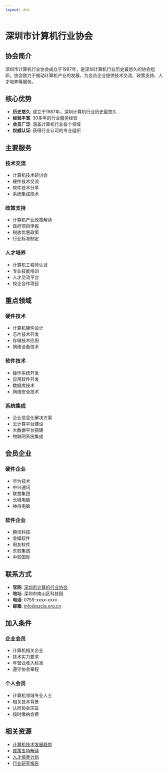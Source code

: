 ```yaml
---
layout: doc
---
```


# 深圳市计算机行业协会

## 协会简介

深圳市计算机行业协会成立于1987年，是深圳计算机行业历史最悠久的协会组织。协会致力于推动计算机产业的发展，为会员企业提供技术交流、政策支持、人才培养等服务。

## 核心优势

- **历史悠久**: 成立于1987年，深圳计算机行业历史最悠久
- **经验丰富**: 30多年的行业服务经验
- **会员广泛**: 涵盖计算机行业各个领域
- **权威认证**: 获得行业认可的专业组织

## 主要服务

### 技术交流
- 计算机技术研讨会
- 硬件技术交流
- 软件技术分享
- 系统集成技术

### 政策支持
- 计算机产业政策解读
- 政府项目申报
- 税收优惠政策
- 行业标准制定

### 人才培养
- 计算机工程师认证
- 专业技能培训
- 人才交流平台
- 校企合作项目

## 重点领域

### 硬件技术
- 计算机硬件设计
- 芯片技术开发
- 存储技术应用
- 网络设备技术

### 软件技术
- 操作系统开发
- 应用软件开发
- 数据库技术
- 网络安全技术

### 系统集成
- 企业信息化解决方案
- 云计算平台建设
- 大数据平台搭建
- 物联网系统集成

## 会员企业

### 硬件企业
- 华为技术
- 中兴通讯
- 联想集团
- 长城电脑
- 神舟电脑

### 软件企业
- 腾讯科技
- 金蝶软件
- 用友软件
- 东软集团
- 中软国际

## 联系方式

- **官网**: [深圳市计算机行业协会](http://www.szcia.org.cn)
- **地址**: 深圳市南山区科技园
- **电话**: 0755-xxxx-xxxx
- **邮箱**: info@szcia.org.cn

## 加入条件

### 企业会员
- 计算机相关企业
- 技术实力要求
- 年营业收入标准
- 遵守协会章程

### 个人会员
- 计算机领域专业人士
- 相关技术背景
- 认同协会宗旨
- 按时缴纳会费

## 相关资源

- [计算机技术发展趋势](./computer-trends)
- [政策支持解读](./computer-policy)
- [人才培养计划](./computer-talent)
- [行业研究报告](./computer-reports)
